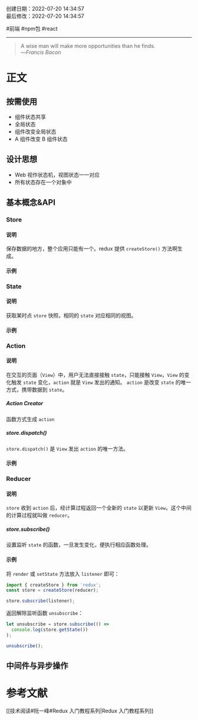 创建日期：2022-07-20 14:34:57  
最后修改：2022-07-20 14:34:57

#前端 #npm包 #react

- - -

> A wise man will make more opportunities than he finds.  
>—<cite>Francis Bacon</cite>

# 正文

## 按需使用

- 组件状态共享
- 全局状态
- 组件改变全局状态
- A 组件改变 B 组件状态

## 设计思想

- Web 视作状态机，视图状态一一对应
- 所有状态存在一个对象中

## 基本概念&API

### Store

#### 说明

保存数据的地方，整个应用只能有一个。redux 提供 `createStore()` 方法啊生成。

#### 示例

### State

#### 说明

获取某时点 `store` 快照，相同的 `state` 对应相同的视图。

#### 示例

### Action

#### 说明

在交互的页面（`View`）中，用户无法直接接触 `state`，只能接触 `View`，`View` 的变化触发 `state` 变化，`action` 就是 `View` 发出的通知。
`action` 是改变 `state` 的唯一方式，携带数据到 `state`。

##### Action Creator

函数方式生成 `action`

##### store.dispatch()

`store.dispatch()` 是 `View` 发出 `action` 的唯一方法。

#### 示例

### Reducer

#### 说明

`store` 收到 `action` 后，经计算过程返回一个全新的 `state` 以更新 `View`，这个中间的计算过程就叫做 `reducer`。

##### store.subscribe()

设置监听 `state` 的函数，一旦发生变化，便执行相应函数处理。

#### 示例

将 `render` 或 `setState` 方法放入 `listener` 即可：

```javascript
import { createStore } from 'redux';
const store = createStore(reducer);

store.subscribe(listener);
```

返回解除监听函数 `unsubscribe`：

```javascript
let unsubscribe = store.subscribe(() =>
  console.log(store.getState())
);

unsubscribe();
```

## 中间件与异步操作

# 参考文献

[[技术阅读#阮一峰#Redux 入门教程系列|Redux 入门教程系列]]

